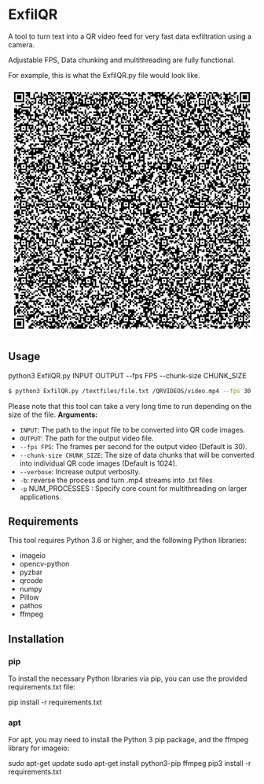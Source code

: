 # ExfilQR
A tool to turn text into a QR video feed for very fast data exfiltration using a camera.

Adjustable FPS, Data chunking and multithreading are fully functional.

For example, this is what the ExfilQR.py file would look like. 

![](https://github.com/zaneprall/ExfilQR/blob/main/qrsource.gif?raw=true)
## Usage

python3 ExfilQR.py INPUT OUTPUT --fps FPS --chunk-size CHUNK_SIZE


```sh
$ python3 ExfilQR.py /textfiles/file.txt /QRVIDEOS/video.mp4 --fps 30 --chunk-size 1024 -p 4 -v
```
Please note that this tool can take a very long time to run depending on the size of the file.
**Arguments:**

- `INPUT`: The path to the input file to be converted into QR code images.
- `OUTPUT`: The path for the output video file.
- `--fps FPS`: The frames per second for the output video (Default is 30).
- `--chunk-size CHUNK_SIZE`: The size of data chunks that will be converted into individual QR code images (Default is 1024).
- `--verbose`: Increase output verbosity.
- `-b`: reverse the process and turn .mp4 streams into .txt files
- `-p` NUM_PROCESSES : Specify core count for multithreading on larger applications.  
## Requirements

This tool requires Python 3.6 or higher, and the following Python libraries:

- imageio
- opencv-python
- pyzbar
- qrcode
- numpy
- Pillow
- pathos
- ffmpeg
## Installation

### pip

To install the necessary Python libraries via pip, you can use the provided requirements.txt file:

pip install -r requirements.txt

### apt

For apt, you may need to install the Python 3 pip package, and the ffmpeg library for imageio:


sudo apt-get update
sudo apt-get install python3-pip ffmpeg
pip3 install -r requirements.txt
